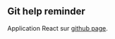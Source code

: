 ## Git help reminder

Application React sur [github page](https://fabcre.github.io/React-Git-Help/).